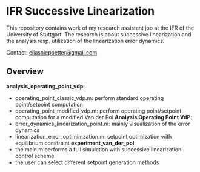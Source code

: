 # IFR Successive Linearization
This repository contains work of my research assistant job at the IFR of the University of Stuttgart. The research is about successive linearization and the analysis resp. utilization
of the linearization error dynamics.

Contact: eliasniepoetter@gmail.com

## Overview
**analysis_operating_point_vdp**:
- operating_point_classic_vdp.m: perform standard operating point/setpoint computation
- operating_point_modified_vdp.m: perform operating point/setpoint computation for a modified Van der Pol
**Analysis Operating Point VdP**:
- error_dynamics_linearization_point.m: mainly visualization of the error dynamics
- linearization_error_optimimzation.m: setpoint optimization with equilibrium constraint
**experiment_van_der_pol**:
- the main.m performs a full simulation with successive linearization control scheme
- the user can select different setpoint generation methods
